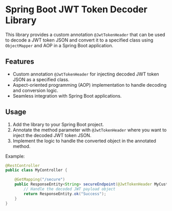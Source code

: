 # Spring Boot JWT Token Decoder Library

This library provides a custom annotation `@JwtTokenHeader` that can be used to decode a JWT token JSON and convert it to a specified class using `ObjectMapper` and AOP in a Spring Boot application.

## Features
- Custom annotation `@JwtTokenHeader` for injecting decoded JWT token JSON as a specified class.
- Aspect-oriented programming (AOP) implementation to handle decoding and conversion logic.
- Seamless integration with Spring Boot applications.

## Usage
1. Add the library to your Spring Boot project.
2. Annotate the method parameter with `@JwtTokenHeader` where you want to inject the decoded JWT token JSON.
3. Implement the logic to handle the converted object in the annotated method.

Example:
```java
@RestController
public class MyController {

    @GetMapping("/secure")
    public ResponseEntity<String> secureEndpoint(@JwtTokenHeader MyCustomClass jwtPayload) {
        // Handle the decoded JWT payload object
        return ResponseEntity.ok("Success");
    }
}


